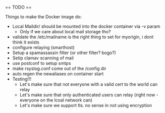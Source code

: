 == TODO ==

Things to make the Docker image do:

* Local Maildir/ should be mounted into the docker container via -v param
  * Only if we care about local mail storage tho?
* validate the /etc/mailname is the right thing to set for myorigin, i dont think it exists
* configure relaying (smarthost)
* Setup a spamassassin filter (or other filter? bogo?)
* Setip clamav scanning of mail
* use postconf to setup smtps
* make rsyslog.conf come out of the /config dir
* auto regen the newaliases on container start
* Testing!!!
  * Let's make sure that not everyone with a valid cert to the world can relay
  * Let's make sure that only authenticated users can relay (right now - everyone on the lcoal network can)
  * Let's make sure we support tls. no sense in not using encryption
